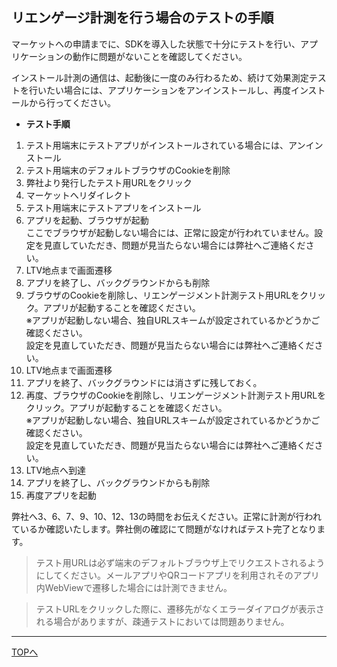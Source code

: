## リエンゲージ計測を行う場合のテストの手順

マーケットへの申請までに、SDKを導入した状態で十分にテストを行い、アプリケーションの動作に問題がないことを確認してください。

インストール計測の通信は、起動後に一度のみ行わるため、続けて効果測定テストを行いたい場合には、アプリケーションをアンインストールし、再度インストールから行ってください。

* **テスト手順**

1. テスト用端末にテストアプリがインストールされている場合には、アンインストール
1. テスト用端末のデフォルトブラウザのCookieを削除
1. 弊社より発行したテスト用URLをクリック
1. マーケットへリダイレクト
1. テスト用端末にテストアプリをインストール<br />
1. アプリを起動、ブラウザが起動<br />
ここでブラウザが起動しない場合には、正常に設定が行われていません。設定を見直していただき、問題が見当たらない場合には弊社へご連絡ください。
1. LTV地点まで画面遷移<br />
1. アプリを終了し、バックグラウンドからも削除<br />
1. ブラウザのCookieを削除し、リエンゲージメント計測テスト用URLをクリック。アプリが起動することを確認ください。<br />
※アプリが起動しない場合、独自URLスキームが設定されているかどうかご確認ください。<br />
設定を見直していただき、問題が見当たらない場合には弊社へご連絡ください。<br />
1. LTV地点まで画面遷移<br />
1. アプリを終了、バックグラウンドには消さずに残しておく。
1. 再度、ブラウザのCookieを削除し、リエンゲージメント計測テスト用URLをクリック。アプリが起動することを確認ください。<br />
※アプリが起動しない場合、独自URLスキームが設定されているかどうかご確認ください。<br />
設定を見直していただき、問題が見当たらない場合には弊社へご連絡ください。
1. LTV地点へ到達
1. アプリを終了し、バックグラウンドからも削除
1. 再度アプリを起動  

弊社へ3、6、7、9、10、12、13の時間をお伝えください。正常に計測が行われているか確認いたします。弊社側の確認にて問題がなければテスト完了となります。

> テスト用URLは必ず端末のデフォルトブラウザ上でリクエストされるようにしてください。メールアプリやQRコードアプリを利用されそのアプリ内WebViewで遷移した場合には計測できません。

> テストURLをクリックした際に、遷移先がなくエラーダイアログが表示される場合がありますが、疎通テストにおいては問題ありません。

---
[TOPへ](/lang/ja/)
